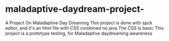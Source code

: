 # maladaptive-daydream-project-
A Project On Maladaptive Day Dreaming 
This project is done with spck editor, and it's an html file with CSS combined no java
The CSS is basic 
This project is a prototype testing, for Maladaptive daydreaming awareness 
